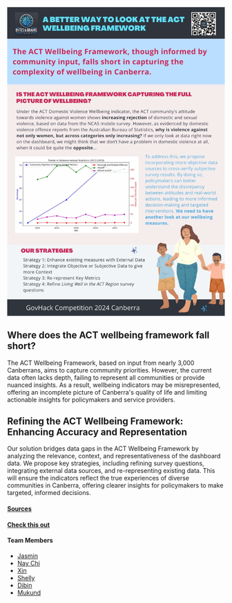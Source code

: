 ![Poster](Poster.jpg)


## Where does the  ACT wellbeing framework fall short?

The ACT Wellbeing Framework, based on input from nearly 3,000 Canberrans, aims to capture community priorities. However, the current data often lacks depth, failing to represent all communities or provide nuanced insights. As a result, wellbeing indicators may be misrepresented, offering an incomplete picture of Canberra's quality of life and limiting actionable insights for policymakers and service providers. 

## Refining the ACT Wellbeing Framework: Enhancing Accuracy and Representation

Our solution bridges data gaps in the ACT Wellbeing Framework by analyzing the relevance, context, and representativeness of the dashboard data. We propose key strategies, including refining survey questions, integrating external data sources, and re-representing existing data. This will ensure the indicators reflect the true experiences of diverse communities in Canberra, offering clearer insights for policymakers to make targeted, informed decisions.


#### [Sources](DataList.md)

#### [Check this out](https://dibinjos.github.io/FeedbackWebsite)

#### Team Members
- [Jasmin](linkedin.com/in/jasmin-zhou-a53829293)
- [Nay Chi]()
- [Xin]()
- [Shelly]()
- [Dibin](linkedin.com/in/dibin-joseph-956b377b)
- [Mukund]()